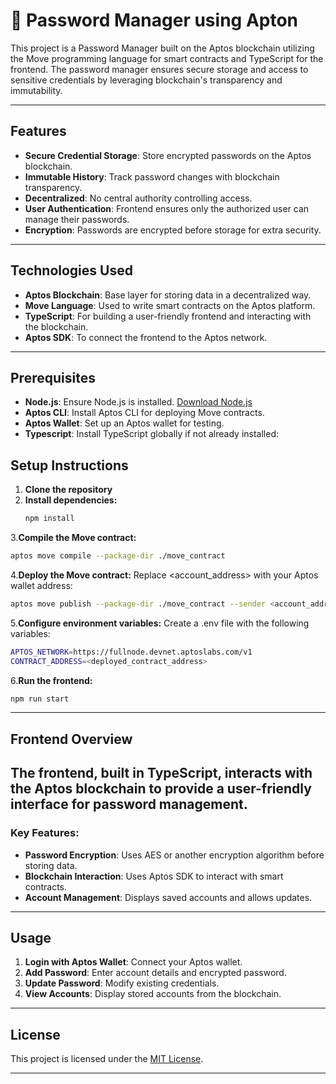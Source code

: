 # 🔐 Password Manager using Apton

This project is a Password Manager built on the Aptos blockchain utilizing the Move programming language for smart contracts and TypeScript for the frontend. The password manager ensures secure storage and access to sensitive credentials by leveraging blockchain's transparency and immutability.

---

## Features

- **Secure Credential Storage**: Store encrypted passwords on the Aptos blockchain.
- **Immutable History**: Track password changes with blockchain transparency.
- **Decentralized**: No central authority controlling access.
- **User Authentication**: Frontend ensures only the authorized user can manage their passwords.
- **Encryption**: Passwords are encrypted before storage for extra security.

---

## Technologies Used

- **Aptos Blockchain**: Base layer for storing data in a decentralized way.
- **Move Language**: Used to write smart contracts on the Aptos platform.
- **TypeScript**: For building a user-friendly frontend and interacting with the blockchain.
- **Aptos SDK**: To connect the frontend to the Aptos network.

---

## Prerequisites

- **Node.js**: Ensure Node.js is installed. [Download Node.js](https://nodejs.org)  
- **Aptos CLI**: Install Aptos CLI for deploying Move contracts.  
- **Aptos Wallet**: Set up an Aptos wallet for testing.
- **Typescript**: Install TypeScript globally if not already installed:


## Setup Instructions

1. **Clone the repository**
2. **Install dependencies:**
   ```bash
   npm install
   ```
3.**Compile the Move contract:**
   ```bash
aptos move compile --package-dir ./move_contract
   ```
4.**Deploy the Move contract:**
Replace <account_address> with your Aptos wallet address:
```bash
aptos move publish --package-dir ./move_contract --sender <account_address>
   ```
5.**Configure environment variables:**
Create a .env file with the following variables:
```bash
APTOS_NETWORK=https://fullnode.devnet.aptoslabs.com/v1
CONTRACT_ADDRESS=<deployed_contract_address>
   ```
6.**Run the frontend:**
```bash
npm run start
   ```
---
## Frontend Overview

The frontend, built in **TypeScript**, interacts with the Aptos blockchain to provide a user-friendly interface for password management.
---
### Key Features:

- **Password Encryption**: Uses AES or another encryption algorithm before storing data.
- **Blockchain Interaction**: Uses Aptos SDK to interact with smart contracts.
- **Account Management**: Displays saved accounts and allows updates.

---

## Usage

1. **Login with Aptos Wallet**: Connect your Aptos wallet.
2. **Add Password**: Enter account details and encrypted password.
3. **Update Password**: Modify existing credentials.
4. **View Accounts**: Display stored accounts from the blockchain.

---

## License

This project is licensed under the [MIT License](https://opensource.org/licenses/MIT).

---
